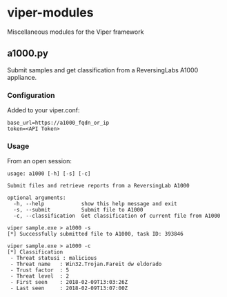 # viper-modules
Miscellaneous modules for the Viper framework

## a1000.py
Submit samples and get classification from a ReversingLabs A1000 appliance.
### Configuration
Added to your viper.conf:
```[a1000]
base_url=https://a1000_fqdn_or_ip
token=<API Token>
```
### Usage
From an open session:
```viper sample.exe > a1000 -h
usage: a1000 [-h] [-s] [-c]

Submit files and retrieve reports from a ReversingLab A1000

optional arguments:
  -h, --help            show this help message and exit
  -s, --submit          Submit file to A1000
  -c, --classification  Get classification of current file from A1000
  
viper sample.exe > a1000 -s
[*] Successfully submitted file to A1000, task ID: 393846

viper sample.exe > a1000 -c
[*] Classification
 - Threat statusi : malicious
 - Threat name   : Win32.Trojan.Fareit dw eldorado
 - Trust factor  : 5
 - Threat level  : 2
 - First seen    : 2018-02-09T13:03:26Z
 - Last seen     : 2018-02-09T13:07:00Z
 ```
 
